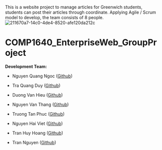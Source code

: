 This is a website project to manage articles for Greenwich students, students can post their articles through coordinate. Applying Agile / Scrum model to develop, the team consists of 8 people.
![211670a7-14c0-4de4-8520-afe120da212c](https://github.com/qngoc07012002/COMP1640_EnterpriseWeb_GroupProject/assets/116235732/bdc76c57-35bc-462e-9996-14bd2cab8fda)



# COMP1640_EnterpriseWeb_GroupProject

**Development Team:**
- Nguyen Quang Ngoc ([Github](https://github.com/qngoc07012002))

- Tra Quang Duy ([Github](https://github.com/EricTra))

- Duong Van Hieu ([Github](https://github.com/hieucodegioi))

- Nguyen Van Thang ([Github](https://github.com/NguyenVanThangzzzz))

- Truong Tan Phuc ([Github](https://github.com/phuccan0800))

- Nguyen Hai Viet ([Github](https://github.com/Ghauol123))

- Tran Huy Hoang ([Github](https://github.com/PainnIrene))

- Tran Nguyen ([Github](https://github.com/nguyentranazz123))
